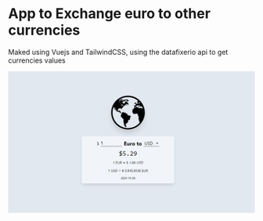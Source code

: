 # App to Exchange euro to other currencies
Maked using Vuejs and TailwindCSS, using the datafixerio api to get currencies values

![interfaceApp](src/assets/interfaceImage.PNG)
